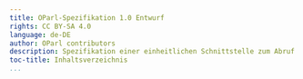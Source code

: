 ```yaml
---
title: OParl-Spezifikation 1.0 Entwurf
rights: CC BY-SA 4.0
language: de-DE
author: OParl contributors
description: Spezifikation einer einheitlichen Schnittstelle zum Abruf von maschinenlesbaren Informationen aus Ratsinformationssystemen.
toc-title: Inhaltsverzeichnis
...
```

